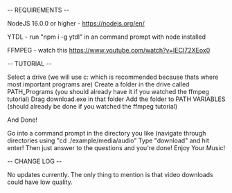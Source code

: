 -- REQUIREMENTS --

NodeJS 16.0.0 or higher - https://nodejs.org/en/

YTDL - run "npm i -g ytdl" in an command prompt with node installed

FFMPEG - watch this https://www.youtube.com/watch?v=IECI72XEox0

-- TUTORIAL --

Select a drive (we will use c: which is recommended because thats where most important programs are)
Create a folder in the drive called PATH_Programs (you should already have it if you watched the ffmpeg tutorial)
Drag download.exe in that folder
Add the folder to PATH VARIABLES (should already be done if you watched the ffmpeg tutorial)

And Done!

Go into a command prompt in the directory you like (navigate through directories using "cd ./example/media/audio"
Type "download" and hit enter!
Then just answer to the questions and you're done! Enjoy Your Music!

-- CHANGE LOG --

No updates currently. 
The only thing to mention is that video downloads could have low quality.